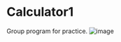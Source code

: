 # Calculator1
Group program for practice.
![image](https://github.com/user-attachments/assets/8cb2d463-8124-4ed8-ad1c-529e801421ab)
